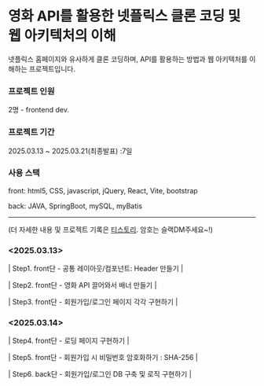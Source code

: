 # 영화 API를 활용한 넷플릭스 클론 코딩 및 웹 아키텍처의 이해

넷플릭스 홈페이지와 유사하게 클론 코딩하며, API를 활용하는 방법과 웹 아키텍처를 이해하는 프로젝트입니다.

### 프로젝트 인원

2명 - frontend dev.

### 프로젝트 기간

2025.03.13 ~ 2025.03.21(최종발표) :7일

### 사용 스택

front: html5, CSS, javascript, jQuery, React, Vite, bootstrap

back: JAVA, SpringBoot, mySQL, myBatis

---

(더 자세한 내용 및 프로젝트 기록은 [티스토리](https://kenco.tistory.com/56). 암호는 슬랙DM주세요~!)

### <2025.03.13>

| Step1. front단 - 공통 레이아웃/컴포넌트: Header 만들기 |

| Step2. front단 - 영화 API 끌어와서 배너 만들기 |

| Step3. front단 - 회원가입/로그인 페이지 각각 구현하기 |

### <2025.03.14>

| Step4. front단 - 로딩 페이지 구현하기 |

| Step5. front단 - 회원가입 시 비밀번호 암호화하기 : SHA-256 |

| Step6. back단 - 회원가입/로그인 DB 구축 및 로직 구현하기 |
